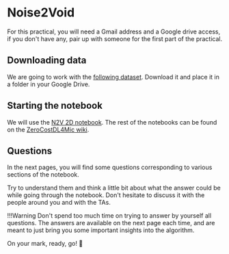 # Noise2Void

For this practical, you will need a Gmail address and a Google drive access,
if you don't have any, pair up with someone for the first part of the practical.

## Downloading data

We are going to work with the [following dataset](https://zenodo.org/record/3713315#.XnEC6i2cZQI).
Download it and place it in a folder in your Google Drive.

## Starting the notebook

We will use the [N2V 2D notebook](https://colab.research.google.com/github/HenriquesLab/ZeroCostDL4Mic/blob/master/Colab_notebooks/Noise2Void_2D_ZeroCostDL4Mic.ipynb). The rest of the notebooks can be found
on the [ZeroCostDL4Mic wiki](https://github.com/HenriquesLab/ZeroCostDL4Mic/wiki).

## Questions

In the next pages, you will find some questions corresponding to various sections
of the notebook.

Try to understand them and think a little bit about what the answer could be while
going through the notebook. Don't hesitate to discuss it with the people around
you and with the TAs.

!!!Warning
    Don't spend too much time on trying to answer by yourself all questions.
    The answers are available on the next page each time, and are meant to just
    bring you some important insights into the algorithm.

On your mark, ready, go! :rocket:
